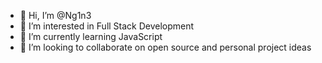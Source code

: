 - 👋 Hi, I’m @Ng1n3
- 👀 I’m interested in Full Stack Development
- 🌱 I’m currently learning JavaScript
- 💞️ I’m looking to collaborate on open source and personal project ideas

<!---
Ng1n3/Ng1n3 is a ✨ special ✨ repository because its `README.md` (this file) appears on your GitHub profile.
You can click the Preview link to take a look at your changes.
--->
